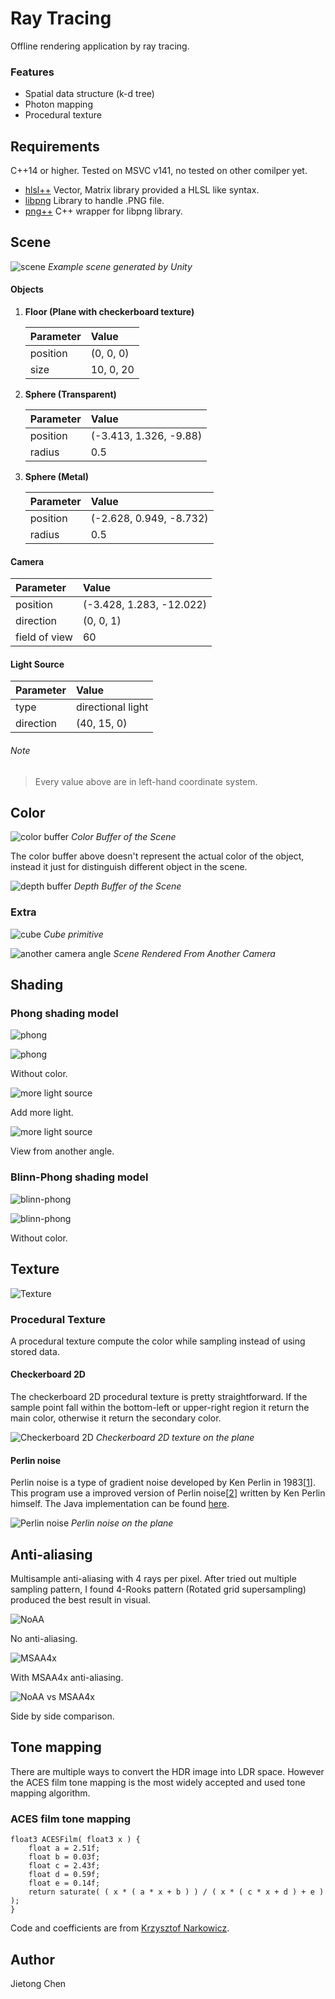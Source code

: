 # Ray Tracing

Offline rendering application by ray tracing.

### Features

- Spatial data structure (k-d tree)
- Photon mapping
- Procedural texture

## Requirements

C++14 or higher. Tested on MSVC v141, no tested on other comilper yet. 

- [hlsl++](https://github.com/redorav/hlslpp)    Vector, Matrix library provided a HLSL like syntax.
- [libpng](http://www.libpng.org/pub/png/libpng.html)    Library to handle .PNG file.
- [png++](https://www.nongnu.org/pngpp/)   C++ wrapper for libpng library.

## Scene

![scene](https://raw.githubusercontent.com/CJT-Jackton/RayTracing/master/Screenshots/Capture1.png "Scene")
    *Example scene generated by Unity*

#### Objects

1. **Floor (Plane with checkerboard texture)**

    | Parameter  | Value      |
    | :--------- | :--------- |
    | position   | (0, 0, 0)  |
    | size       | 10, 0, 20  |

2. **Sphere (Transparent)**

    | Parameter  | Value      |
    | :--------- | :--------- |
    | position   | (-3.413, 1.326, -9.88)  |
    | radius     | 0.5        |

3. **Sphere (Metal)**

    | Parameter  | Value      |
    | :--------- | :--------- |
    | position   | (-2.628, 0.949, -8.732)  |
    | radius     | 0.5        |

#### Camera

| Parameter     | Value      |
| :------------ | :--------- |
| position      | (-3.428, 1.283, -12.022)  |
| direction     | (0, 0, 1)  |
| field of view | 60         |

#### Light Source

| Parameter  | Value             |
| :--------- | :---------------- |
| type       | directional light |
| direction  | (40, 15, 0)       |

###### Note
> Every value above are in left-hand coordinate system.

## Color

![color buffer](https://raw.githubusercontent.com/CJT-Jackton/RayTracing/master/Screenshots/Checkpoint2.png "Color buffer")
    *Color Buffer of the Scene*
    
The color buffer above doesn't represent the actual color of the object, instead it just for distinguish different object in the scene.

![depth buffer](https://raw.githubusercontent.com/CJT-Jackton/RayTracing/master/Screenshots/RayTracingScene_depth.png "Depth buffer")
    *Depth Buffer of the Scene*
    
### Extra

![cube](https://raw.githubusercontent.com/CJT-Jackton/RayTracing/master/Screenshots/Checkpoint2_extra1.png "Cube")
    *Cube primitive*
    
![another camera angle](https://raw.githubusercontent.com/CJT-Jackton/RayTracing/master/Screenshots/Checkpoint2_extra2.png "Another Camera Angle")
    *Scene Rendered From Another Camera*

## Shading

### Phong shading model

![phong](https://raw.githubusercontent.com/CJT-Jackton/RayTracing/master/Screenshots/Checkpoint3_Phong_colored.png "Phong Shading")

![phong](https://raw.githubusercontent.com/CJT-Jackton/RayTracing/master/Screenshots/Checkpoint3_Phong.png "Phong Shading")

Without color.

![more light source](https://raw.githubusercontent.com/CJT-Jackton/RayTracing/master/Screenshots/Checkpoint3_multiple_lightsources.png "Phong Shading")

Add more light.

![more light source](https://raw.githubusercontent.com/CJT-Jackton/RayTracing/master/Screenshots/Checkpoint3_multiple_lightsources2.png "Phong Shading")

View from another angle.

### Blinn-Phong shading model

![blinn-phong](https://raw.githubusercontent.com/CJT-Jackton/RayTracing/master/Screenshots/Checkpoint3_Blinn-Phong_colored.png "Blinn-Phong Shading")

![blinn-phong](https://raw.githubusercontent.com/CJT-Jackton/RayTracing/master/Screenshots/Checkpoint3_Blinn-Phong.png "Blinn-Phong Shading")

Without color.

## Texture

![Texture](https://raw.githubusercontent.com/CJT-Jackton/RayTracing/master/Screenshots/Texture_Bilinear.png "Texture mapping")

### Procedural Texture

A procedural texture compute the color while sampling instead of using stored data. 

#### Checkerboard 2D

The checkerboard 2D procedural texture is pretty straightforward. If the sample point fall within the bottom-left or upper-right region it return the main color, otherwise it return the secondary color.

![Checkerboard 2D](https://raw.githubusercontent.com/CJT-Jackton/RayTracing/master/Screenshots/Procedural_Texture_Checkerboard2D.png "Procedural Texture Checkerboard2D")
    *Checkerboard 2D texture on the plane*

#### Perlin noise

Perlin noise is a type of gradient noise developed by Ken Perlin in 1983[[1](https://dl.acm.org/citation.cfm?doid=325165.325247)]. This program use a improved version of Perlin noise[[2](https://mrl.nyu.edu/~perlin/paper445.pdf)] written by Ken Perlin himself. The Java implementation can be found [here](https://cs.nyu.edu/~perlin/noise/).

![Perlin noise](https://raw.githubusercontent.com/CJT-Jackton/RayTracing/master/Screenshots/Procedural_Texture_Perlin_Noise.png "Procedural Texture Perlin Noise")
    *Perlin noise on the plane*

## Anti-aliasing

Multisample anti-aliasing with 4 rays per pixel.
After tried out multiple sampling pattern, I found 4-Rooks pattern (Rotated grid supersampling) produced the best result in visual.

![NoAA](https://raw.githubusercontent.com/CJT-Jackton/RayTracing/master/Screenshots/Checkpoint3_NoAA.png "No Anti-aliasing")

No anti-aliasing.

![MSAA4x](https://raw.githubusercontent.com/CJT-Jackton/RayTracing/master/Screenshots/Checkpoint3_MSAA4x.png "Multisample Anti-aliasing")

With MSAA4x anti-aliasing.

![NoAA vs MSAA4x](https://raw.githubusercontent.com/CJT-Jackton/RayTracing/master/Screenshots/Checkpoint3_NoAAvsMSAA4x.png "NoAA vs MSAA4x")

Side by side comparison.

## Tone mapping

There are multiple ways to convert the HDR image into LDR space. However the ACES film tone mapping is the most widely accepted and used tone mapping algorithm.

### ACES film tone mapping

```hlsl
float3 ACESFilm( float3 x ) {
    float a = 2.51f;
    float b = 0.03f;
    float c = 2.43f;
    float d = 0.59f;
    float e = 0.14f;
    return saturate( ( x * ( a * x + b ) ) / ( x * ( c * x + d ) + e ) );
}
```

Code and coefficients are from [Krzysztof Narkowicz](https://knarkowicz.wordpress.com/2016/01/06/aces-filmic-tone-mapping-curve/).

## Author
Jietong Chen
